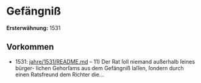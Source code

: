 # Gefängniß

**Ersterwähnung:** 1531

## Vorkommen
- 1531: [jahre/1531/README.md](../jahre/1531/README.md) – 11) Der Rat ſoll niemand außerhalb ſeines bürger-
lichen Gehorſams aus dem Gefängniß laſſen, ſondern
durch einen Ratsfreund dem Richter die...
